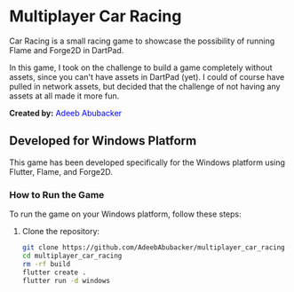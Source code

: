 # Multiplayer Car Racing

Car Racing is a small racing game to showcase the possibility of running
Flame and Forge2D in DartPad.

In this game, I took on the challenge to build a game completely without
assets, since you can't have assets in DartPad (yet). 
I could of course have pulled in network assets, but decided that the
challenge of not having any assets at all made it more fun.

**Created by:** <span style="color:blue">Adeeb Abubacker</span>

## Developed for Windows Platform

This game has been developed specifically for the Windows platform using Flutter, Flame, and Forge2D.

### How to Run the Game

To run the game on your Windows platform, follow these steps:

1. Clone the repository:

   ```bash
   git clone https://github.com/AdeebAbubacker/multiplayer_car_racing
   cd multiplayer_car_racing
   rm -rf build
   flutter create .
   flutter run -d windows
